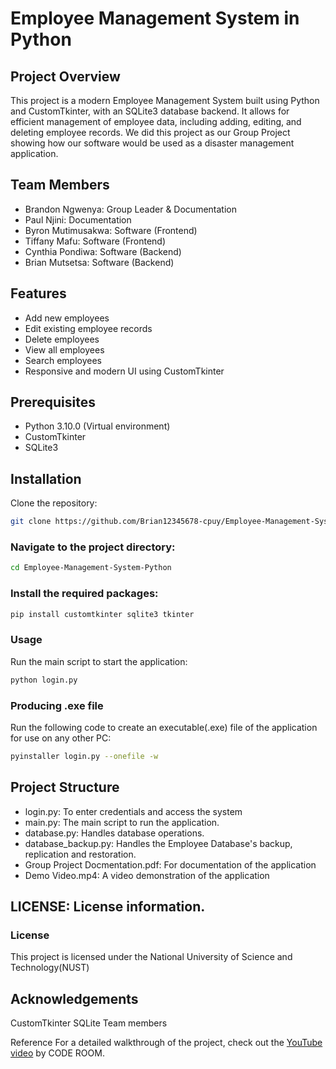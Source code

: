 # Employee Management System in Python

## Project Overview

This project is a modern Employee Management System built using Python and CustomTkinter, with an SQLite3 database backend. It allows for efficient management of employee data, including adding, editing, and deleting employee records. We did this project as our Group Project showing how our software would be used as a disaster management application. 

## Team Members

- Brandon Ngwenya: Group Leader & Documentation
- Paul Njini: Documentation
- Byron Mutimusakwa: Software (Frontend)
- Tiffany Mafu: Software (Frontend)
- Cynthia Pondiwa: Software (Backend)
- Brian Mutsetsa: Software (Backend)

## Features

- Add new employees
- Edit existing employee records
- Delete employees
- View all employees
- Search employees
- Responsive and modern UI using CustomTkinter

## Prerequisites

- Python 3.10.0 (Virtual environment)
- CustomTkinter
- SQLite3

## Installation
Clone the repository:
```bash
git clone https://github.com/Brian12345678-cpuy/Employee-Management-System-Python.git
```

### Navigate to the project directory:
```bash
cd Employee-Management-System-Python
```
### Install the required packages:
```bash
pip install customtkinter sqlite3 tkinter
```

### Usage
Run the main script to start the application:
```bash
python login.py
```

### Producing .exe file
Run the following code to create an executable(.exe) file of the application for use on any other PC:
```bash
pyinstaller login.py --onefile -w
```

## Project Structure
- login.py: To enter credentials and access the system
- main.py: The main script to run the application.
- database.py: Handles database operations.
- database_backup.py: Handles the Employee Database's backup, replication and restoration.
- Group Project Docmentation.pdf: For documentation of the application
- Demo Video.mp4: A video demonstration of the application
  
## LICENSE: License information.

### License
This project is licensed under the National University of Science and Technology(NUST)

## Acknowledgements
CustomTkinter
SQLite
Team members

Reference
For a detailed walkthrough of the project, check out the [YouTube video](https://www.youtube.com/watch?v=B0BOayNs4jI) by CODE ROOM.

